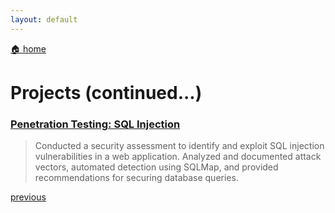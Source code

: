 ```yaml
---
layout: default
---
```


[🏠 home](./)

# Projects (continued...)

### [Penetration Testing: SQL Injection](./projects/pentest-sql-injection.md)

> Conducted a security assessment to identify and exploit SQL injection vulnerabilities in a web application. Analyzed and documented attack vectors, automated detection using SQLMap, and provided recommendations for securing database queries.


[previous](./page-three.md)

